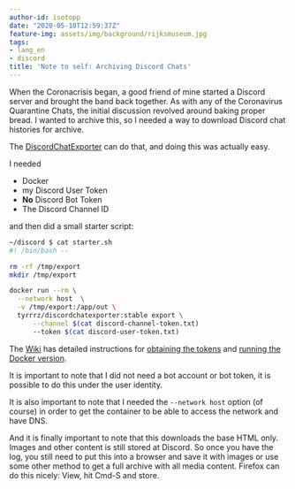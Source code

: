 ```yaml
---
author-id: isotopp
date: "2020-05-18T12:59:37Z"
feature-img: assets/img/background/rijksmuseum.jpg
tags:
- lang_en
- discord
title: 'Note to self: Archiving Discord Chats'
---
```

When the Coronacrisis began, a good friend of mine started a Discord server and brought the band back together. As with any of the Coronavirus Quarantine Chats, the initial discussion revolved around baking proper bread. I wanted to archive this, so I needed a way to download Discord chat histories for archive.

The [DiscordChatExporter](https://github.com/Tyrrrz/DiscordChatExporter) can do that, and doing this was actually easy.

I needed

- Docker
- my Discord User Token
- **No** Discord Bot Token
- The Discord Channel ID

and then did a small starter script:

```bash
~/discord $ cat starter.sh
#! /bin/bash --

rm -rf /tmp/export
mkdir /tmp/export

docker run --rm \
  --network host  \
  -v /tmp/export:/app/out \
  tyrrrz/discordchatexporter:stable export \
      --channel $(cat discord-channel-token.txt) 
      --token $(cat discord-user-token.txt)
```

The [Wiki](https://github.com/Tyrrrz/DiscordChatExporter/wiki) has detailed instructions for [obtaining the tokens](https://github.com/Tyrrrz/DiscordChatExporter/wiki/Obtaining-Token-and-Channel-IDs) and [running the Docker version](https://github.com/Tyrrrz/DiscordChatExporter/wiki/Docker-usage-instructions).

It is important to note that I did not need a bot account or bot token, it is possible to do this under the user identity.

It is also important to note that I needed the `--network host` option (of course) in order to get the container to be able to access the network and have DNS.

And it is finally important to note that this downloads the base HTML only. Images and other content is still stored at Discord. So once you have the log, you still need to put this into a browser and save it with images or use some other method to get a full archive with all media content. Firefox can do this nicely: View, hit Cmd-S and store.